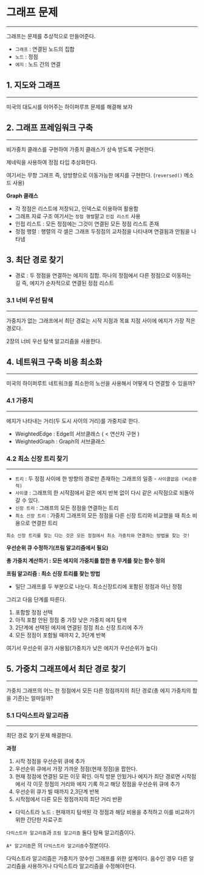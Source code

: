 
# **그래프 문제**
---
그래프는 문제를 추상적으로 만들어준다.

* `그래프` : 연결된 노드의 집합 
* `노드` : 정점
* `에지` : 노드 간의 연결

## **1. 지도와 그래프**
---
미국의 대도시를 이어주는 하이퍼루프 문제를 해결해 보자

## **2. 그래프 프레임워크 구축**
---
비가중치 클래스를 구현하여 가중치 클래스가 상속 받도록 구현한다. 

제네릭을 사용하여 정점 타입 추상화한다.

여기서는 무향 그래프 즉, 양방향으로 이동가능한 에지를 구현한다. (`reversed()` 메소드 사용)

**Graph 클래스**

* 각 정점은 리스트에 저장되고, 인덱스로 이용하여 활용함
* 그래프 자료 구조 여기서는 `정점 행렬`말고 `인접 리스트` 사용
* 인접 리스트 : 모든 정점에는 그것이 연결된 모든 정점 리스트 존재
* 정점 행렬 : 행렬의 각 셀은 그래프 두정점의 교차점을 나타내며 연결됨과 안됨을 나타냄

## **3. 최단 경로 찾기**

* 경로 : 두 정점을 연결하는 에지의 집합. 하나의 정점에서 다른 정점으로 이동하는 길 즉, 에지가 순차적으로 연결된 정점 리스트

### **3.1 너비 우선 탐색**
--- 
가중치가 없는 그래프에서 최단 경로는 시작 지점과 목표 지점 사이에 에지가 가장 적은 경로다.

2장의 너비 우선 탐색 알고리즘을 사용한다.

## **4. 네트워크 구축 비용 최소화**
---
미국의 하이퍼루트 네트워크를 최소한의 노선을 사용해서 어떻게 다 연결할 수 있을까?

### **4.1 가중치**
---
에지가 나타내는 거리(두 도시 사이의 거리)를 가중치로 한다.

* WeightedEdge : Edge의 서브클래스 ( < 연산자 구현 )
* WeightedGraph : Graph의 서브클래스

### **4.2 최소 신장 트리 찾기**
---
* `트리` : 두 정점 사이에 한 방향의 경로만 존재하는 그래프의 일종 - `사이클없음 (비순환적)`
* `사이클` : 그래프의 한 시작점에서 같은 에지 반복 없이 다시 같은 시작점으로 되돌아갈 수 있다.
* `신장 트리` : 그래프의 모든 정점을 연결하는 트리 
* `최소 신장 트리` : 가중치 그래프의 모든 정점을 다른 신장 트리와 비교했을 때 최소 비용으로 연결한 트리

`최소 신장 트리를 찾는 다는 것은 모든 정점에서 최소 가중치와 연결하는 방법을 찾는 것!`

**우선순위 큐 수정하기(프림 알고리즘에서 필요)**


**총 가중치 계산하기 : 모든 에지의 가중치를 합한 총 무게를 찾는 함수 정의**


**프림 알고리즘 : 최소 신장 트리를 찾는 방법**

* 일단 그래프를 두 부분으로 나눈다. 최소신장트리에 포함된 정점과 아닌 정점

그리고 다음 단계를 따른다.
1. 포함할 정점 선택
2. 아직 포함 안된 정점 중 가장 낮은 가중치 에지 탐색
3. 2단계에 선택된 에지에 연결된 정점 최소 신장 트리에 추가
4. 모든 정점이 포함될 때까지 2, 3단계 반복

여기서 우선순위 큐가 사용됨(가중치가 낮은 에지가 우선순위가 높다)

## **5. 가중치 그래프에서 최단 경로 찾기**
---
가중치 그래프의 어느 한 정점에서 모든 다른 정점까지의 최단 경로(총 에지 가중치의 합을 기준)는 얼마일까?

### **5.1 다익스트라 알고리즘**
---
최단 경로 찾기 문제 해결한다.

**과정**
1. 시작 정점을 우선순위 큐에 추가
2. 우선순위 큐에서 가장 가까운 정점(현재 정점)을 팝한다.
3. 현재 정점에 연결된 모든 이웃 확인. 아직 방문 안됬거나 에지가 최단 경로면 시작점에서 각 이웃 정점의 거리와 에지 기록 하고 해당 정점을 우선순위 큐에 추가
4. 우선순위 큐가 빌 때까지 2,3단계 반복
5. 시작점에서 다른 모든 정점까지의 최단 거리 반환


* 다익스트라 노드 : 현재까지 탐색된 각 정점과 해당 비용을 추적하고 이를 비교하기 위한 간단한 자료구조

`다익스트라 알고리즘`과 `프림 알고리즘` 둘다 탐욕 알고리즘이다.

`A* 알고리즘`은 의 `다익스트라 알고리즘`수정본이다.

다익스트라 알고리즘은 가중치가 양수인 그래프를 위한 설계이다. 음수인 경우 다른 알고리즘을 사용하거나 다익스트라 알고리즘을 수정해야한다.
